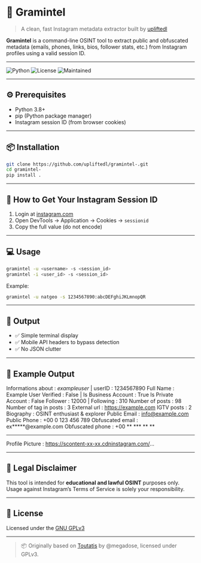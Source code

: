# 📌 Gramintel

> A clean, fast Instagram metadata extractor built by [upliftedl](https://github.com/upliftedl)

**Gramintel** is a command-line OSINT tool to extract public and obfuscated metadata (emails, phones, links, bios, follower stats, etc.) from Instagram profiles using a valid session ID.

---

![Python](https://img.shields.io/badge/python-3.8%2B-blue)
![License](https://img.shields.io/github/license/upliftedl/gramintel-)
![Maintained](https://img.shields.io/badge/maintained-yes-brightgreen)

---

## ⚙️ Prerequisites

- Python 3.8+
- pip (Python package manager)
- Instagram session ID (from browser cookies)

---

## 📦 Installation

```bash
git clone https://github.com/upliftedl/gramintel-.git
cd gramintel-
pip install .
```

---

## 🔐 How to Get Your Instagram Session ID

1. Login at [instagram.com](https://instagram.com)
2. Open DevTools → Application → Cookies → `sessionid`
3. Copy the full value (do not encode)

---

## 💻 Usage

```bash
gramintel -u <username> -s <session_id>
gramintel -i <user_id> -s <session_id>
```

Example:
```bash
gramintel -u natgeo -s 1234567890:abcDEFghiJKLmnopQR
```

---

## 🧪 Output

- ✅ Simple terminal display
- ✅ Mobile API headers to bypass detection
- ✅ No JSON clutter

---
## 📄 Example Output
Informations about     : _exampleuser_     | userID : 1234567890
Full Name              : Example User
Verified               : False             | Is Business Account : True
Is Private Account     : False
Follower               : 12000             | Following : 310
Number of posts        : 98
Number of tag in posts : 3
External url           : https://example.com
IGTV posts             : 2
Biography              : OSINT enthusiast & explorer
Public Email           : info@example.com
Public Phone           : +00 0 123 456 789
Obfuscated email       : ex*****@example.com
Obfuscated phone       : +00 ** *** ** **

-------------------------------
Profile Picture         : https://scontent-xx-xx.cdninstagram.com/...

---

## 🚨 Legal Disclaimer

This tool is intended for **educational and lawful OSINT** purposes only.  
Usage against Instagram’s Terms of Service is solely your responsibility.

---

## 📄 License

Licensed under the [GNU GPLv3](LICENSE)

---

> 📦 Originally based on [Toutatis](https://github.com/megadose/toutatis) by @megadose, licensed under GPLv3.


